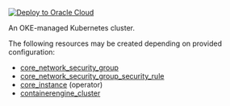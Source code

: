 [![Deploy to Oracle Cloud](https://oci-resourcemanager-plugin.plugins.oci.oraclecloud.com/latest/deploy-to-oracle-cloud.svg)](https://cloud.oracle.com/resourcemanager/stacks/create?zipUrl=https://objectstorage.ap-osaka-1.oraclecloud.com/p/VYW4Rc8Q57asWu1DeqUrLkBZ7CMuNe6TsQdCfIsBUEMSLtH6a3zVD5zEwteRYlLW/n/hpc_limited_availability/b/tfoke/o/oke-cluster-only.zip&zipUrlVariables={"cluster_name":"oke-cluster","create_vcn":false,"create_nsgs":false,"create_bastion":false,"worker_subnet_create":"Never","control_plane_subnet_create":"Never","operator_subnet_create":"Never","bastion_subnet_create":"Never","pod_subnet_create":"Never","int_lb_subnet_create":"Never","pub_lb_subnet_create":"Never"})

<p>
An OKE-managed Kubernetes cluster.
</p>

The following resources may be created depending on provided configuration:
* <a href=https://registry.terraform.io/providers/oracle/oci/latest/docs/resources/core_network_security_group>core_network_security_group</a>
* <a href=https://registry.terraform.io/providers/oracle/oci/latest/docs/resources/core_network_security_group_security_rule>core_network_security_group_security_rule</a>
* <a href=https://registry.terraform.io/providers/oracle/oci/latest/docs/resources/core_instance>core_instance</a> (operator)
* <a href=https://registry.terraform.io/providers/oracle/oci/latest/docs/resources/containerengine_cluster>containerengine_cluster</a>
